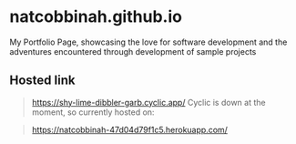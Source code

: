 # natcobbinah.github.io
My Portfolio Page, showcasing  the love for software development and the adventures encountered through development of sample projects

## Hosted link
> https://shy-lime-dibbler-garb.cyclic.app/
  Cyclic is down at the moment, so currently hosted on:

> https://natcobbinah-47d04d79f1c5.herokuapp.com/
